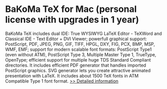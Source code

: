 # BaKoMa TeX for Mac (personal license with upgrades in 1 year)
BaKoMa TeX includes dual IDE: True WYSIWYG LaTeX Editor - TeXWord and Classical IDE - Text Editor + DVI Viewer; powerfull graphical support: PostScript, PDF, JPEG, PNG, GIF, TIFF, HPGL, DXY, FIG, PCX, BMP, MSP, WMF, EMF; support for modern scalable font formats: PostScript Type1 (even without ATM), PostScript Type 3, Multiple Master Type 1, TrueType, OpenType; efficient support for multiple huge TDS Standard Compliant directories. It includes efficient PDF generator that handles imported PostScript graphics. SVG generator lets you create attractive animated presentation with LaTeX. It includes about 1500 TeX fonts in ATM Compatible Type 1 font format.
[>> Detailed information](https://secure.shareit.com/shareit/product.html?productid=137024&affiliateid=200057808)